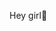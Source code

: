 Hey girl👋

<!--You've opened the IDE Sandbox. 🎉-->

<!--The Sandbox is an environment that you can access on "readme" and "code-along" lessons in Learn. It's a great place to experiment with code when you're not working on a "lab" (labs open the IDE In Browser).-->

<!--The work you do in the Sandbox will be saved from lesson to lesson, and is automatically saved on your behalf to a repository in your GitHub account called `learn-co-sandbox`.-->

<!--Please DO NOT touch this repository in GitHub, as it will affect your Sandbox experience, and potentially cause your work to be out of sync.-->

<!--To learn more about the Sandbox, please visit http://help.learn.co/ide-in-browser#sandbox.-->

<!--puts "100"-->

